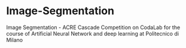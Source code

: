 # Image-Segmentation
Image Segmentation - ACRE Cascade Competition on CodaLab for the course of Artificial Neural Network and deep learning at Politecnico di Milano
